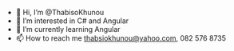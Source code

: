 - 👋 Hi, I’m @ThabisoKhunou
- 👀 I’m interested in C# and Angular
- 🌱 I’m currently learning Angular
- 📫 How to reach me thabsiokhunou@yahoo.com, 082 576 8735

<!---

--->
